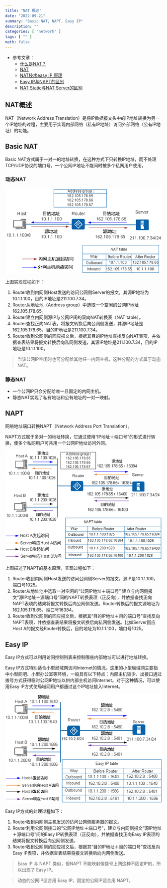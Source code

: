 ```yaml
---
title: "NAT 概述"
date: "2022-09-21"
summary: "Basic NAT, NAPT, Easy IP"
description: ""
categories: [ "network" ]
tags: [ "" ]
math: false
---
```


- 参考文章：
  - [什么是NAT？](https://info.support.huawei.com/info-finder/encyclopedia/zh/NAT.html)
  - [NAT](https://support.huawei.com/enterprise/zh/doc/EDOC1100086644#zh-cn_topic_0166436068_dc_fd_nat_section000401)
  - [NAT技术easy IP 原理](https://blog.csdn.net/BIGmustang/article/details/106673081)
  - [Easy IP与NAPT的区别](https://forum.huawei.com/enterprise/zh/thread-173507-1-1.html)
  - [NAT Static与NAT Server的区别](https://forum.huawei.com/enterprise/zh/thread-262683.html)

## NAT概述

NAT（Network Address Translation）是将IP数据报文头中的IP地址转换为另一个IP地址的过程，主要用于实现内部网络（私有IP地址）访问外部网络（公有IP地址）的功能。

## Basic NAT

Basic NAT方式属于一对一的地址转换，在这种方式下只转换IP地址，而不处理TCP/UDP协议的端口号，一个公网IP地址不能同时被多个私网用户使用。

### 动态NAT

<div align="center">
    <img src="1.png" style="max-height:500px"></img>
</div>

上图实现过程如下：

1. Router收到内网侧Host发送的访问公网侧Server的报文，其源IP地址为10.1.1.100，目的IP地址是211.100.7.34。
2. Router从地址池（Address group）中选取一个空闲的公网IP地址162.105.178.65。
3. Router建立内网侧源IP与公网IP间的双向NAT转换表（NAT table）。
4. Router查找正向NAT表，将报文转换后向公网侧发送，其源IP地址是162.105.178.65，目的IP地址是211.100.7.34。
5. Router收到公网侧的回应报文后，根据其目的IP地址查找反向NAT表项，并依据查表结果将报文转换后向私网侧发送，其源IP地址是211.100.7.34，目的IP地址是10.1.1.100。

> 当该公网IP空闲时也可分配给其他任一内网主机，这种分配的方式属于动态NAT。

### 静态NAT

 - 一个公网IP只会分配给唯一且固定的内网主机。
 - 静态NAT实现了私有地址和公有地址的一对一映射。

## NAPT
网络地址端口转换NAPT（Network Address Port Translation）。

NAPT方式属于多对一的地址转换，它通过使用“IP地址＋端口号”的形式进行转换，使多个私网用户可共用一个公网IP地址访问外网。

<div align="center">
    <img src="2.png" style="max-height:500px"></img>
</div>

上图描述了NAPT的基本原理，实现过程如下：

1. Router收到内网侧Host发送的访问公网侧Server的报文。源IP是10.1.1.100，端口号1025。
2. Router从地址池中选取一对空闲的“公网IP地址＋端口号” 建立与内网侧报文“源IP地址＋源端口号”间的NAPT转换表项（正反向），并依据查找正向NAPT表项的结果将报文转换后向公网侧发送。Router转换后的报文源地址为162.105.178.65，端口号16384。
3. Router收到公网侧的回应报文后，根据其“目的IP地址＋目的端口号”查找反向NAPT表项，并依据查表结果将报文转换后向私网侧发送。比如Server回应Host A的报文经Router转换后，目的地址为10.1.1.100，端口号1025。

## Easy IP

Easy IP方式可以利用访问控制列表来控制哪些内部地址可以进行地址转换。

Easy IP方式特别适合小型局域网访问Internet的情况。这里的小型局域网主要指中小型网吧、小型办公室等环境，一般具有以下特点：内部主机较少、出接口通过拨号方式获得临时公网IP地址以供内部主机访问Internet。对于这种情况，可以使用Easy IP方式使局域网用户都通过这个IP地址接入Internet。

<div align="center">
    <img src="3.png" style="max-height:500px"></img>
</div>

Easy IP方式的处理过程如下：
1. Router收到内网侧主机发送的访问公网侧服务器的报文。
2. Router利用公网侧接口的“公网IP地址＋端口号”，建立与内网侧报文“源IP地址＋源端口号”间的Easy IP转换表项（正反向），并依据查找正向Easy IP表项的结果将报文转换后向公网侧发送。
3. Router收到公网侧的回应报文后，根据其“目的IP地址＋目的端口号”查找反向Easy IP表项，并依据查表结果将报文转换后向内网侧发送。

> Easy IP 与 NAPT 类似，但NAPT 不能映射像拨号上网这种不固定IP的，所以出现了 Easy IP。

> 动态的公网IP适合用 Easy IP，固定的公网IP适合用 NAPT。
